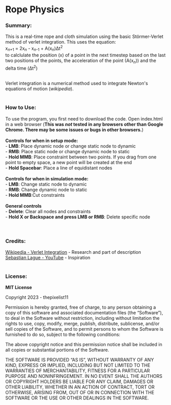 # Rope Physics
### Summary:
This is a real-time rope and cloth simulation using the basic Störmer-Verlet method of verlet integration.
This uses the equation: <br>
x<sub>_n_+1</sub> = 2x<sub>_n_</sub> - x<sub>_n_-1</sub> + A(x<sub>_n_</sub>)Δt<sup>2</sup><br>
to calclulate the position (x) of a point in the next timestep based on the last two positions of the points,
the acceleration of the point (A(x<sub>_n_</sub>)) and the delta time (Δt<sup>2</sup>)<br><br>

Verlet integration is a numerical method used to integrate Newton's equations of motion (_wikipedia_).<br><br>

### How to Use:
To use the program, you first need to download the code. Open index.html in a web browser 
(**This was _not_ tested in any browsers other than Google Chrome. There may be some issues or bugs in other browsers.**)
<br>
<br>
**Controls for when in setup mode:**<br>
 \- **LMB**: Place dynamic node or change static node to dynamic<br>
 \- **RMB**: Place static node or change dynamic node to static<br>
 \- **Hold MMB**: Place constraint between two points. If you drag from one point to empty space, a new point will be created at the end<br>
 \- **Hold Spacebar**: Place a line of equidistant nodes<br>
<br>
**Controls for when in simulation mode:**<br>
\- **LMB**: Change static node to dynamic<br>
\- **RMB**: Change dynamic node to static<br>
\- **Hold MMB**:Cut constraints<br>
<br>
**General controls**<br>
\- **Delete**: Clear all nodes and constraints<br>
\- **Hold X or Backspace and press LMB or RMB**: Delete specific node<br>
<br>
<br>
### Credits:
[Wikipedia - Verlet Integration](https://en.wikipedia.org/wiki/Verlet_integration) \- Research and part of description<br>
[Sebastian Lague - YouTube](https://www.youtube.com/@SebastianLague) \- Inspiration
<br>
<br>
### License:

**MIT License**

Copyright 2023 - thepixelist11

Permission is hereby granted, free of charge, to any person obtaining a copy of this software and associated documentation files (the “Software”), to deal in the Software without restriction, including without limitation the rights to use, copy, modify, merge, publish, distribute, sublicense, and/or sell copies of the Software, and to permit persons to whom the Software is furnished to do so, subject to the following conditions:

The above copyright notice and this permission notice shall be included in all copies or substantial portions of the Software.

THE SOFTWARE IS PROVIDED “AS IS”, WITHOUT WARRANTY OF ANY KIND, EXPRESS OR IMPLIED, INCLUDING BUT NOT LIMITED TO THE WARRANTIES OF MERCHANTABILITY, FITNESS FOR A PARTICULAR PURPOSE AND NONINFRINGEMENT. IN NO EVENT SHALL THE AUTHORS OR COPYRIGHT HOLDERS BE LIABLE FOR ANY CLAIM, DAMAGES OR OTHER LIABILITY, WHETHER IN AN ACTION OF CONTRACT, TORT OR OTHERWISE, ARISING FROM, OUT OF OR IN CONNECTION WITH THE SOFTWARE OR THE USE OR OTHER DEALINGS IN THE SOFTWARE.
